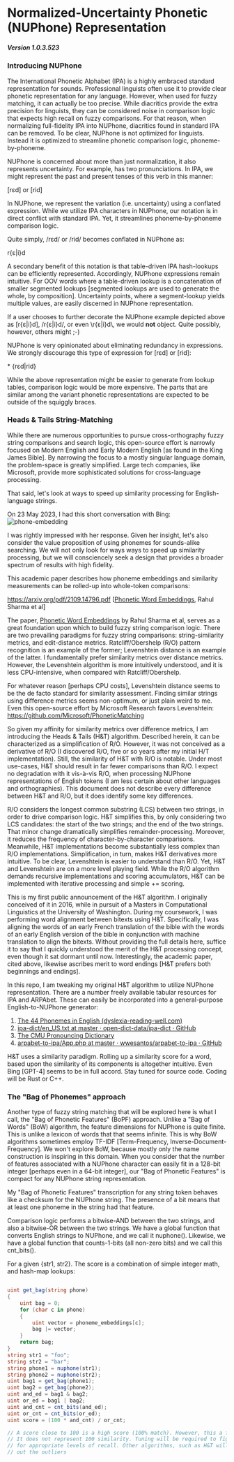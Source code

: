 # Normalized-Uncertainty Phonetic (NUPhone) Representation

##### Version 1.0.3.523

### Introducing NUPhone

The International Phonetic Alphabet (IPA) is a highly embraced standard representation for sounds. Professional linguists often use it to provide clear phonetic representation for any language. However, when used for fuzzy matching, it can actually be too precise. While diacritics provide the extra precision for linguists, they can be considered noise in comparison logic that expects high recall on fuzzy comparisons. For that reason, when normalizing full-fidelity IPA into NUPhone, diacritics found in standard IPA can be removed.  To be clear, NUPhone is not optimized for linguists. Instead it is optimized to streamline phonetic comparison logic, phoneme-by-phoneme.

NUPhone is concerned about more than just normalization, it also represents uncertainty. For example, <read> has two pronunciations. In IPA, we might represent the past and present tenses of this verb in this manner:

[rɛd] or [rid]

In NUPhone, we represent the variation (i.e. uncertainty) using a conflated expression. While we utilize IPA characters in NUPhone, our notation is in direct conflict with standard IPA. Yet, it streamlines phoneme-by-phoneme comparison logic.

Quite simply, /rɛd/ or /rid/ becomes conflated in NUPhone as:

r{ɛ|i}d

A secondary benefit of this notation is that table-driven IPA hash-lookups can be efficiently represented. Accordingly, NUPhone expressions remain intuitive. For OOV words where a table-driven lookup is a concatenation of smaller segmented lookups [segmented lookups are used to generate the whole, by composition]. Uncertainty points, where a segment-lookup yields multiple values, are easily discerned in NUPhone representation.

If a user chooses to further decorate the NUPhone example depicted above as [r{ɛ|i}d], /r{ɛ|i}d/, or even \\r{ɛ|i}d\\, we would **not** object. Quite possibly, however, others might ;-)

NUPhone is very opinionated about eliminating redundancy in expressions. We strongly discourage this type of expression for [rɛd] or [rid]:

\* {rɛd|rid}

While the above representation might be easier to generate from lookup tables, comparison logic would be more expensive. The parts that are similar among the variant phonetic representations are expected to be outside of the squiggly braces.

### Heads & Tails String-Matching

While there are numerous opportunities to pursue cross-orthography fuzzy string comparisons and search logic, this open-source effort is narrowly focused on Modern English and Early Modern English [as found in the King James Bible]. By narrowing the focus to a mostly singular language domain, the problem-space is greatly simplified. Large tech companies, like Microsoft, provide more sophisticated solutions for cross-language processing.

That said, let's look at ways to speed up similarity processing for English-language strings.

On 23 May 2023, I had this short conversation with Bing:
![phone-embedding](./bing.png)

I was rightly impressed with her response. Given her insight, let's also consider the value proposition of using phonemes for sounds-alike searching. We will not only look for ways ways to speed up similarity processing, but we will consciencely seek a design that provides a broader spectrum of results with high fidelity.

This academic paper describes how phoneme embeddings and similarity measurements can be rolled-up into whole-token comparisons:

https://arxiv.org/pdf/2109.14796.pdf   [<u>Phonetic Word Embeddings</u>, Rahul Sharma et al]

The paper, <u>Phonetic Word Embeddings</u> by Rahul Sharma et al, serves as a great foundation upon which to build fuzzy string comparison logic. There are two prevailing paradigms for fuzzy string comparisons: string-similarity metrics, and edit-distance metrics. Ratcliff/Obershelp (R/O) pattern recognition is an example of the former; Levenshtein distance is an example of the latter. I fundamentally prefer similarity metrics over distance metrics. However, the Levenshtein algorithm is more intuitively understood, and it is less CPU-intensive, when compared with Ratcliff/Obershelp.

For whatever reason [perhaps CPU costs], Levenshtein distance seems to be the de facto standard for similarity assessment. Finding similar strings using difference metrics seems non-optimum, or just plain weird to me. Even this open-source effort by Microsoft Research favors Levenshtein:
https://github.com/Microsoft/PhoneticMatching

So given my affinity for similarity metrics over difference metrics, I am introducing the Heads & Tails (H&T) algorithm. Described herein, it can be characterized as a simplification of R/O. However, it was not conceived as a derivative of R/O (I discovered R/O, five or so years after my initial H/T implementation). Still, the similarity of H&T with R/O is notable. Under most use-cases, H&T should result in far fewer comparisons than R/O. I expect no degradation with it vis-à-vis R/O, when processing NUPhone representations of English tokens (I am less certain about other languages and orthographies). This document does not describe every difference between H&T and R/O, but it does identify some key differences.

R/O considers the longest common substring (LCS) between two strings, in order to drive comparison logic. H&T simplifies this, by only considering two LCS candidates: the start of the two strings; and the end of the two strings. That minor change dramatically simplifies remainder-processing. Moreover, it reduces the frequency of character-by-character comparisons. Meanwhile, H&T implementations become substantially less complex than R/O implementations. Simplification, in turn, makes H&T derivatives more intuitive. To be clear, Levenshtein is easier to understand than R/O. Yet, H&T and Levenshtein are on a more level playing field. While the R/O algorithm demands recursive implementations and scoring accumulators, H&T can be implemented with iterative processing and simple += scoring.

This is my first public announcement of the H&T algorithm. I originally conceived of it in 2016, while in pursuit of a Masters in Computational Linguistics at the University of Washington. During my coursework, I was performing word alignment between bitexts using H&T. Specifically, I was aligning the words of an early French translation of the bible with the words of an early English version of the bible in conjunction with machine translation to align the bitexts. Without providing the full details here, suffice it to say that I quickly understood the merit of the H&T processing concept, even though it sat dormant until now. Interestingly, the academic paper, cited above, likewise ascribes merit to word endings [H&T prefers both beginnings and endings].

In this repo, I am tweaking my original H&T algorithm to utilize NUPhone representation. There are a number freely available tabular resources for IPA and ARPAbet. These can easily be incorporated into a general-purpose English-to-NUPhone generator:

1) [The 44 Phonemes in English (dyslexia-reading-well.com)](https://www.dyslexia-reading-well.com/44-phonemes-in-english.html)
2) [ipa-dict/en_US.txt at master · open-dict-data/ipa-dict · GitHub](https://github.com/open-dict-data/ipa-dict/blob/master/data/en_US.txt)
3) [The CMU Pronouncing Dictionary](http://www.speech.cs.cmu.edu/cgi-bin/cmudict)
4) [arpabet-to-ipa/App.php at master · wwesantos/arpabet-to-ipa · GitHub](https://github.com/wwesantos/arpabet-to-ipa/blob/master/src/App.php)

H&T uses a similarity paradigm. Rolling up a similarity score for a word, based upon the similarity of its components is altogether intuitive. Even Bing [GPT-4] seems to be in full accord. Stay tuned for source code. Coding will be Rust or C++.

### The "Bag of Phonemes" approach

Another type of fuzzy string matching that will be explored here is what I call, the "Bag of Phonetic Features" (BoPF) approach. Unlike a "Bag of Words" (BoW) algorithm, the feature dimensions for NUPhone is quite finite. This is unlike a lexicon of words that that seems infinite. This is why BoW algorithms sometimes employ TF-IDF [Term-Frequency, Inverse-Document-Frequency]. We won't explore BoW, because mostly only the name construction is inspiring in this domain.  When you consider that the number of features associated with a NUPhone character can easily fit in a 128-bit integer [perhaps even in a 64-bit integer], our "Bag of Phonetic Features" is compact for any NUPhone string representation.

My "Bag of Phonetic Features" transcription for any string token behaves like a checksum for the NUPhone string. The presence of a bit means that at least one phoneme in the string had that feature. 

Comparison logic performs a bitwise-AND between the two strings, and also a bitwise-OR between the two strings. We have a global function that converts English strings to NUPhone, and we call it nuphone(). Likewise, we have a global function that counts-1-bits (all non-zero bits) and we call this cnt_bits().

For a given {str1, str2}. The score is a combination of simple integer math, and hash-map lookups:

```C#

uint get_bag(string phone)
{
    uint bag = 0;
    for (char c in phone)
    {
        uint vector = phoneme_embeddings[c];
        bag |= vector;
    }
    return bag;
}
string str1 = "foo";
string str2 = "bar";
string phone1 = nuphone(str1);
string phone2 = nuphone(str2);
uint bag1 = get_bag(phone1);
uint bag2 = get_bag(phone2);
uint and_ed = bag1 & bag2;
uint or_ed = bag1 | bag2;
uint and_cnt = cnt_bits(and_ed);
uint or_cnt = cnt_bits(or_ed);
uint score = (100 * and_cnt) / or_cnt;

// A score close to 100 is a high score (100% match). However, this a fuzzy score.
// It does not represent 100 similarity. Tuning will be required to figure out thresholds
// for appropriate levels of recall. Other algorithms, such as H&T will be used to filter
// out the outliers
```





